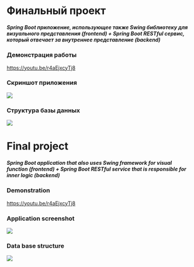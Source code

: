 # Финальный проект
##### Spring Boot приложение, использующее также Swing библиотеку для визуального представления (frontend) + Spring Boot RESTful сервис, который отвечает за внутреннее представление (backend)  

### Демонстрация работы
https://youtu.be/r4aEjxcyTj8

### Скриншот приложения
![](https://github.com/beryanow/java_optimization_labs/blob/master/Final%20Project%20(Restful%20Book%20Library)/screenshots/Снимок%20экрана%202020-12-12%20в%2017.12.08.png?raw=true)

### Структура базы данных
![](https://github.com/beryanow/java_optimization_labs/blob/master/Final%20Project%20(Restful%20Book%20Library)/screenshots/database.png?raw=true)

# Final project
##### Spring Boot application that also uses Swing framework for visual function (frontend) + Spring Boot RESTful service that is responsible for inner logic (backend)  

### Demonstration
https://youtu.be/r4aEjxcyTj8

### Application screenshot
![](https://github.com/beryanow/java_optimization_labs/blob/master/Final%20Project%20(Restful%20Book%20Library)/screenshots/Снимок%20экрана%202020-12-12%20в%2017.12.08.png?raw=true)

### Data base structure
![](https://github.com/beryanow/java_optimization_labs/blob/master/Final%20Project%20(Restful%20Book%20Library)/screenshots/database.png?raw=true)

